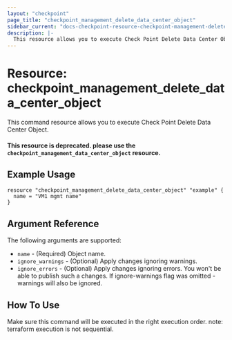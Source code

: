 ```yaml
---
layout: "checkpoint"
page_title: "checkpoint_management_delete_data_center_object"
sidebar_current: "docs-checkpoint-resource-checkpoint-management-delete-data-center-object"
description: |-
  This resource allows you to execute Check Point Delete Data Center Object.
---
```


# Resource: checkpoint_management_delete_data_center_object

This command resource allows you to execute Check Point Delete Data Center Object.

#### This resource is deprecated. please use the `checkpoint_management_data_center_object` resource.

## Example Usage


```hcl
resource "checkpoint_management_delete_data_center_object" "example" {
  name = "VM1 mgmt name"
}
```

## Argument Reference

The following arguments are supported:

* `name` - (Required) Object name. 
* `ignore_warnings` - (Optional) Apply changes ignoring warnings. 
* `ignore_errors` - (Optional) Apply changes ignoring errors. You won't be able to publish such a changes. If ignore-warnings flag was omitted - warnings will also be ignored. 


## How To Use
Make sure this command will be executed in the right execution order. 
note: terraform execution is not sequential.  

